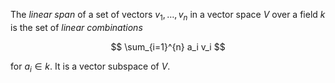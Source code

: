 The *linear span* of a set of vectors $v_1, \ldots, v_n$ in a vector space $V$ over a field $k$ is the set of *linear combinations*

$$
\sum_{i=1}^{n} a_i v_i
$$

for $a_i \in k$. It is a vector subspace of $V$.
